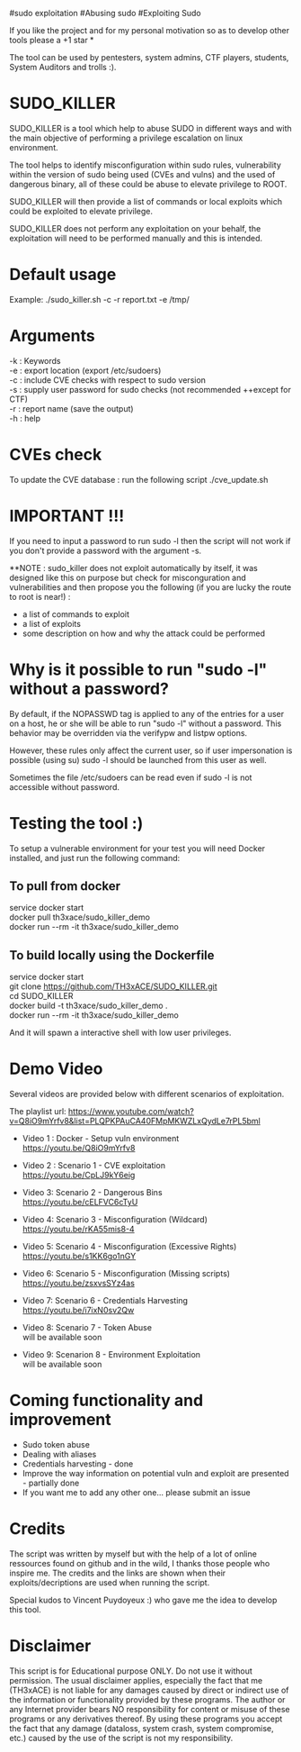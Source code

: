 #sudo exploitation #Abusing sudo #Exploiting Sudo

If you like the project and for my personal motivation so as to develop other tools please a +1 star *

The tool can be used by pentesters, system admins, CTF players, students, System Auditors and trolls :).

# SUDO_KILLER
SUDO_KILLER is a tool which help to abuse SUDO in different ways and with the main objective of performing a privilege escalation on linux environment. 

The tool helps to identify misconfiguration within sudo rules, vulnerability within the version of sudo being used (CVEs and vulns) and the used of dangerous binary, all of these could be abuse to elevate privilege to ROOT. 

SUDO_KILLER will then provide a list of commands or local exploits which could be exploited to elevate privilege.

SUDO_KILLER does not perform any exploitation on your behalf, the exploitation will need to be performed manually and this is intended.



# Default usage
Example: ./sudo_killer.sh -c -r report.txt -e /tmp/

# Arguments 
-k : Keywords \
-e : export location (export /etc/sudoers) \
-c : include CVE checks with respect to sudo version \
-s : supply user password for sudo checks (not recommended ++except for CTF) \
-r : report name (save the output) \
-h : help 

# CVEs check
To update the CVE database : run the following script ./cve_update.sh

# IMPORTANT !!!
If you need to input a password to run sudo -l then the script will not work if you don't provide a password with the argument -s.

**NOTE : sudo_killer does not exploit automatically by itself, it was designed like this on purpose but check for misconguration and vulnerabilities and then propose you the following (if you are lucky the route to root is near!) :
+ a list of commands to exploit
+ a list of exploits
+ some description on how and why the attack could be performed

# Why is it possible to run "sudo -l" without a password?

By default, if the NOPASSWD tag is applied to any of the entries for a user on a host, he or she will be able to run "sudo -l" without a password. This behavior may be overridden via the verifypw and listpw options.

However, these rules only affect the current user, so if user impersonation is possible (using su) sudo -l should be launched from this user as well. 

Sometimes the file /etc/sudoers can be read even if sudo -l is not accessible without password.


# Testing the tool :)

To setup a vulnerable environment for your test you will need Docker installed, and just run the following command:
 
To pull from docker
-------------------
 service docker start \
 docker pull th3xace/sudo_killer_demo \
 docker run --rm -it  th3xace/sudo_killer_demo 
 
To build locally using the Dockerfile
-------------------
 service docker start \
 git clone https://github.com/TH3xACE/SUDO_KILLER.git \
 cd SUDO_KILLER \
 docker build -t  th3xace/sudo_killer_demo . \
 docker run --rm -it  th3xace/sudo_killer_demo 

And it will spawn a interactive shell with low user privileges.

 # Demo Video 
 Several videos are provided below with different scenarios of exploitation.
 
 The playlist url: https://www.youtube.com/watch?v=Q8iO9mYrfv8&list=PLQPKPAuCA40FMpMKWZLxQydLe7rPL5bml
 
 + Video 1 : Docker - Setup vuln environment \
     https://youtu.be/Q8iO9mYrfv8
  
 + Video 2 : Scenario 1 - CVE exploitation \
     https://youtu.be/CpLJ9kY6eig
  
 + Video 3: Scenario 2 - Dangerous Bins \
     https://youtu.be/cELFVC6cTyU
  
 + Video 4: Scenario 3 - Misconfiguration (Wildcard) \
     https://youtu.be/rKA55mis8-4
  
 + Video 5: Scenario 4 - Misconfiguration (Excessive Rights) \
    https://youtu.be/s1KK6go1nGY
  
 + Video 6: Scenario 5 - Misconfiguration (Missing scripts) \
     https://youtu.be/zsxvsSYz4as
  
 + Video 7: Scenario 6 - Credentials Harvesting \
     https://youtu.be/i7ixN0sv2Qw
  
 + Video 8: Scenario 7 - Token Abuse \
    will be available soon
  
 + Video 9: Scenarion 8 - Environment Exploitation \
    will be available soon
 

 # Coming functionality and improvement
 + Sudo token abuse 
 + Dealing with aliases
 + Credentials harvesting - done
 + Improve the way information on potential vuln and exploit are presented - partially done
 + If you want me to add any other one... please submit an issue


# Credits
The script was written by myself but with the help of a lot of online ressources found on github and in the wild, I thanks those people who inspire me. The credits and the links are shown when their exploits/decriptions are used when running the script.

Special kudos to Vincent Puydoyeux :) who gave me the idea to develop this tool.

# Disclaimer

This script is for Educational purpose ONLY. Do not use it without permission. The usual disclaimer applies, especially the fact that me (TH3xACE) is not liable for any damages caused by direct or indirect use of the information or functionality provided by these programs. The author or any Internet provider bears NO responsibility for content or misuse of these programs or any derivatives thereof. By using these programs you accept the fact that any damage (dataloss, system crash, system compromise, etc.) caused by the use of the script is not my responsibility.



 
